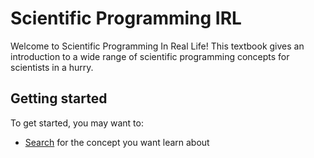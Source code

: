 # Scientific Programming IRL

Welcome to Scientific Programming In Real Life! This textbook gives an introduction to a wide range of scientific programming concepts for scientists in a hurry.


## Getting started

To get started, you may want to:

- [Search]() for the concept you want learn about
